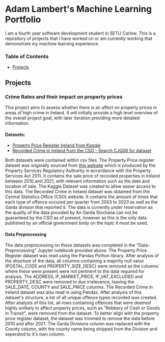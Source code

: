 # Adam Lambert's Machine Learning Portfolio

I am a fourth year software development student in SETU Carlow. 
This is a repository of projects that I have worked on or am currently working that demonstrate my machine learning experience.

### Table of Contents

- [Projects](#projects)

## Projects

### Crime Rates and their impact on property prices
This project aims to assess whether there is an affect on property prices in areas of high crime in Ireland. It will initially provide a high level overview of the overall project goal, with later iteration providing more detailed information.

#### Datasets:
- [Property Price Register Ireland from Kaggle](https://www.kaggle.com/datasets/erinkhoo/property-price-register-ireland)
- [Recorded Crime in Ireland from the CSO - Search CJQ06 for dataset](https://data.cso.ie/)

Both datasets were contained within csv files. The Property Price register dataset was originally sourced from [this website](https://propertypriceregister.ie/) which is produced by the Property Services Regulatory Authority in accordance with the Property Services Act 2011. It contains the sale price of recorded properties in Ireland between 2010 and 2021, with relevant information such as the date and location of sale. The Kaggle Dataset was created to allow easier access to this data. The Recorded Crime in Ireland dataset was obtained from the Central Statistics Office (CSO) website. It contains the amount of times that each type of offence occured per quarter from 2003 to 2023 as well as the Garda division that reported it. The data is currently under reservation as the quality of the data provided by An Garda Síochana can not be guaranteed by the CSO as of present, however as this is the only data published by an official government body on the topic it must be used.

#### Data Preprocessing
The data preprocessing on these datasets was completed in the "Data-Preprocessing" Jupyter notebook provided above. 
The Property Price Register dataset was read using the Pandas Python library. After analysis of the structure of the data, all columns containing a majority null value (POSTAL_CODE and PROPERTY_SIZE_DESC) were removed as the columns where these were present were not pertinent to the data required for analysis. The ADDRESS, IF_MARKET_PRICE, IF_VAT_EXCLUDED and PROPERTY_DESC were removed to due irrelevance, leaving the SALE_DATE, COUNTY and SALE_PRICE columns.
The Recorded Crime in Ireland dataset was also read in using Pandas. After analysis of this dataset's structure, a list of all unique offence types recorded was created. After analysis of this list, all rows containing offences that were deemed highly unlikely to affect property prices, such as "Robbery of Cash or Goods in Transit", were removed from the dataset. To better align with the property price register dataset, the dataset was trimmed to remove the data before 2010 and after 2021. The Garda Divisions column was replaced with the County column, with the county name being stripped from the Division and seperated to it's own column.
